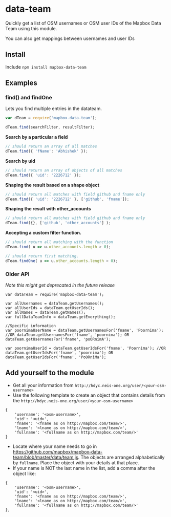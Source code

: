 # data-team
Quickly get a list of OSM usernames or OSM user IDs of the Mapbox Data Team using this module.

You can also get mappings between usernames and user IDs

## Install

Include
`npm install mapbox-data-team`


## Examples

### find() and findOne
Lets you find multiple entries in the datateam. 

``` Javascript
var dTeam = require('mapbox-data-team');

dTeam.find(searchFilter, resultFilter);
```


**Search by a particular a field**

``` Javascript
// should return an array of all matches
dTeam.find({ 'fName': 'Abhishek' });
```


**Search by uid**
``` Javascript
// should return an array of objects of all matches
dTeam.find({ 'uid': '2226712' });
```

**Shaping the result based on a shape object**
``` Javascript
// should return all matches with field github and fname only
dTeam.find({ 'uid': '2226712' }, ['github', 'fname']);
```


**Shaping the result with other_accounts**
``` Javascript
// should return all matches with field github and fname only
dTeam.find({}, ['github', 'other_accounts'] );
```

**Accepting a custom filter function.**
``` Javascript
// should return all matching with the function
dTeam.find( u => u.other_accounts.length > 0);

// should return first matching.
dTeam.findOne( u => u.other_accounts.length > 0);
```


### Older API 
_Note this might get deprecated in the future release_

```
var dataTeam = require('mapbox-data-team');

var allUsernames = dataTeam.getUsernames();
var allUserIds = dataTeam.getUserIds();
var allNames = dataTeam.getNames();
var fullDataTeamInfo = dataTeam.getEverything();

//Specific information
var poornimaUserName = dataTeam.getUsernamesFor('fname', 'Poornima'); //OR dataTeam.getUsernamesFor('fname', 'poornima'); OR dataTeam.getUsernamesFor('fname', 'poORnimA');

var poornimaUserId = dataTeam.getUserIdsFor('fname', 'Poornima'); //OR dataTeam.getUserIdsFor('fname', 'poornima'); OR dataTeam.getUserIdsFor('fname', 'PoORniMa');
```

## Add yourself to the module

* Get all your information from `http://hdyc.neis-one.org/user/<your-osm-username>`
* Use the following template to create an object that contains details from the `http://hdyc.neis-one.org/user/<your-osm-username>`
```
{
    'username': '<osm-username>',
    'uid': '<uid>',
    'fname': '<fname as on http://mapbox.com/team/>',
    'lname': '<lname as on http://mapbox.com/team/>',
    'fullname': '<fullname as on http://mapbox.com/team/>'
}
```
* Locate where your name needs to go in https://github.com/mapbox/mapbox-data-team/blob/master/data/team.js. The objects are arranged alphabetically by `fullname`. Place the object with your details at that place.
* If your name is NOT the last name in the list, add a comma after the object like:
```
{
    'username': '<osm-username>',
    'uid': '<uid>',
    'fname': '<fname as on http://mapbox.com/team/>',
    'lname': '<lname as on http://mapbox.com/team/>',
    'fullname': '<fullname as on http://mapbox.com/team/>'
},
```
